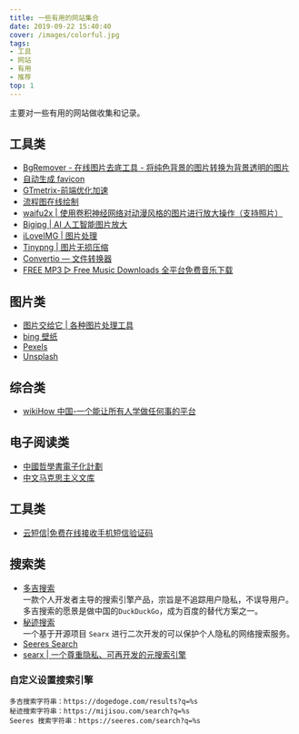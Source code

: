 ```yaml
---
title: 一些有用的网站集合
date: 2019-09-22 15:40:40
cover: /images/colorful.jpg
tags:
- 工具
- 网站
- 有用
- 推荐
top: 1
---
```


主要对一些有用的网站做收集和记录。

## 工具类
- [BgRemover - 在线图片去底工具 - 将纯色背景的图片转换为背景透明的图片](http://www.aigei.com/bgremover/)
- [自动生成 favicon](https://www.favicon-generator.org/)
- [GTmetrix-前端优化加速](https://gtmetrix.com)
- [流程图在线绘制](https://www.draw.io/)
- [waifu2x | 使用卷积神经网络对动漫风格的图片进行放大操作（支持照片）](http://waifu2x.udp.jp/index.zh-CN.html)
- [Bigipg | AI 人工智能图片放大](https://bigjpg.com/)
- [iLoveIMG | 图片处理](https://www.iloveimg.com/zh-cn/watermark-image)
- [Tinypng | 图片无损压缩](https://tinypng.com/)
- [Convertio — 文件转换器](https://convertio.co/zh/)
- [FREE MP3 ▷ Free Music Downloads 全平台免费音乐下载](http://tool.liumingye.cn/music/)

## 图片类
- [图片交给它 | 各种图片处理工具](https://guozh.net/picture-tools/)
- [bing 壁纸](https://bing.ioliu.cn/)
- [Pexels](https://www.pexels.com/)
- [Unsplash](https://unsplash.com/)

## 综合类
- [wikiHow 中国-一个能让所有人学做任何事的平台](https://zh.wikihow.com/)

## 电子阅读类
- [中國哲學書電子化計劃](https://ctext.org/zh)  
- [中文马克思主义文库](https://www.marxists.org/chinese/index.html)  

## 工具类
- [云短信|免费在线接收手机短信验证码](https://yunduanxin.net/)

## 搜索类

- [多吉搜索](https://dogedoge.com)  
    一款个人开发者主导的搜索引擎产品，宗旨是不追踪用户隐私，不误导用户。多吉搜索的愿景是做中国的`DuckDuckGo`，成为百度的替代方案之一。
- [秘迹搜索](https://mijisou.com/)  
    一个基于开源项目 `Searx` 进行二次开发的可以保护个人隐私的网络搜索服务。
- [Seeres Search](https://seeres.com)   
- [searx | 一个尊重隐私、可再开发的元搜索引擎](https://search.snopyta.org/)   
### 自定义设置搜索引擎
```plain
多吉搜索字符串：https://dogedoge.com/results?q=%s
秘迹搜索字符串：https://mijisou.com/search?q=%s
Seeres 搜索字符串：https://seeres.com/search?q=%s
```